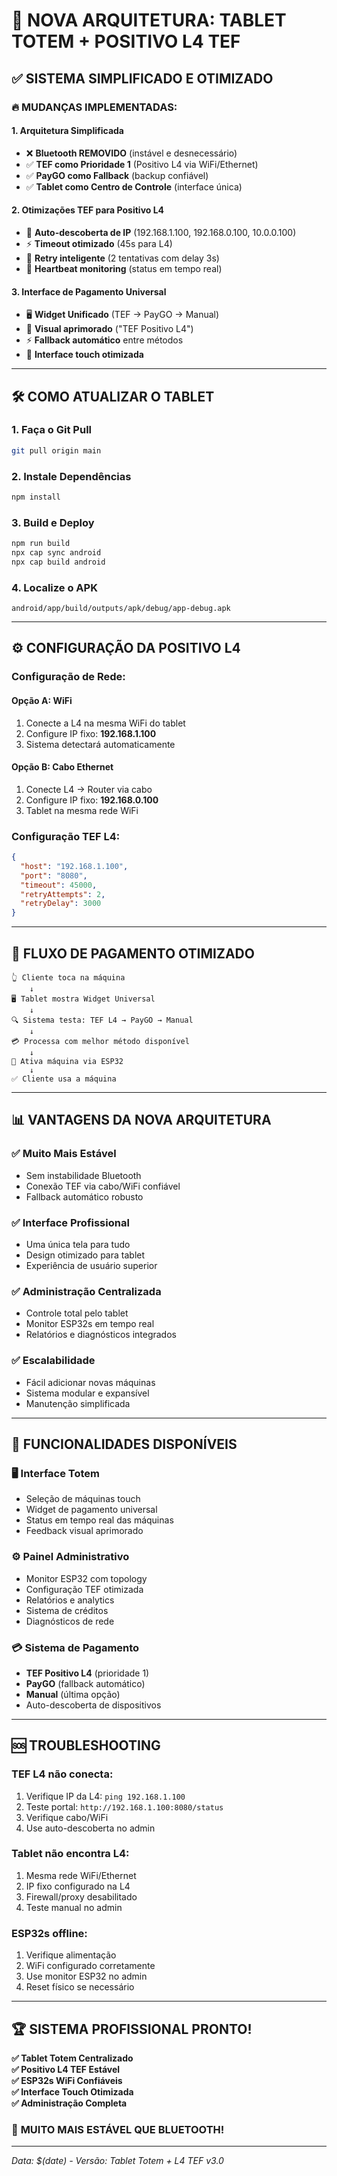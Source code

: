 # 🚀 NOVA ARQUITETURA: TABLET TOTEM + POSITIVO L4 TEF

## ✅ SISTEMA SIMPLIFICADO E OTIMIZADO

### **🔥 MUDANÇAS IMPLEMENTADAS:**

#### **1. Arquitetura Simplificada**
- ❌ **Bluetooth REMOVIDO** (instável e desnecessário)
- ✅ **TEF como Prioridade 1** (Positivo L4 via WiFi/Ethernet)
- ✅ **PayGO como Fallback** (backup confiável)
- ✅ **Tablet como Centro de Controle** (interface única)

#### **2. Otimizações TEF para Positivo L4**
- 🎯 **Auto-descoberta de IP** (192.168.1.100, 192.168.0.100, 10.0.0.100)
- ⚡ **Timeout otimizado** (45s para L4)
- 🔄 **Retry inteligente** (2 tentativas com delay 3s)
- 📡 **Heartbeat monitoring** (status em tempo real)

#### **3. Interface de Pagamento Universal**
- 🖥️ **Widget Unificado** (TEF → PayGO → Manual)
- 🎨 **Visual aprimorado** ("TEF Positivo L4")
- ⚡ **Fallback automático** entre métodos
- 📱 **Interface touch otimizada**

---

## 🛠️ COMO ATUALIZAR O TABLET

### **1. Faça o Git Pull**
```bash
git pull origin main
```

### **2. Instale Dependências**
```bash
npm install
```

### **3. Build e Deploy**
```bash
npm run build
npx cap sync android
npx cap build android
```

### **4. Localize o APK**
```
android/app/build/outputs/apk/debug/app-debug.apk
```

---

## ⚙️ CONFIGURAÇÃO DA POSITIVO L4

### **Configuração de Rede:**

#### **Opção A: WiFi**
1. Conecte a L4 na mesma WiFi do tablet
2. Configure IP fixo: **192.168.1.100**
3. Sistema detectará automaticamente

#### **Opção B: Cabo Ethernet**  
1. Conecte L4 → Router via cabo
2. Configure IP fixo: **192.168.0.100**
3. Tablet na mesma rede WiFi

### **Configuração TEF L4:**
```json
{
  "host": "192.168.1.100",
  "port": "8080", 
  "timeout": 45000,
  "retryAttempts": 2,
  "retryDelay": 3000
}
```

---

## 🎯 FLUXO DE PAGAMENTO OTIMIZADO

```
👆 Cliente toca na máquina
    ↓
🖥️ Tablet mostra Widget Universal
    ↓
🔍 Sistema testa: TEF L4 → PayGO → Manual
    ↓
💳 Processa com melhor método disponível
    ↓
📡 Ativa máquina via ESP32
    ↓
✅ Cliente usa a máquina
```

---

## 📊 VANTAGENS DA NOVA ARQUITETURA

### ✅ **Muito Mais Estável**
- Sem instabilidade Bluetooth
- Conexão TEF via cabo/WiFi confiável
- Fallback automático robusto

### ✅ **Interface Profissional**
- Uma única tela para tudo
- Design otimizado para tablet
- Experiência de usuário superior

### ✅ **Administração Centralizada**
- Controle total pelo tablet
- Monitor ESP32s em tempo real
- Relatórios e diagnósticos integrados

### ✅ **Escalabilidade**
- Fácil adicionar novas máquinas
- Sistema modular e expansível
- Manutenção simplificada

---

## 🔧 FUNCIONALIDADES DISPONÍVEIS

### **🖥️ Interface Totem**
- Seleção de máquinas touch
- Widget de pagamento universal
- Status em tempo real das máquinas
- Feedback visual aprimorado

### **⚙️ Painel Administrativo**
- Monitor ESP32 com topology
- Configuração TEF otimizada
- Relatórios e analytics
- Sistema de créditos
- Diagnósticos de rede

### **💳 Sistema de Pagamento**
- **TEF Positivo L4** (prioridade 1)
- **PayGO** (fallback automático)
- **Manual** (última opção)
- Auto-descoberta de dispositivos

---

## 🆘 TROUBLESHOOTING

### **TEF L4 não conecta:**
1. Verifique IP da L4: `ping 192.168.1.100`
2. Teste portal: `http://192.168.1.100:8080/status`
3. Verifique cabo/WiFi
4. Use auto-descoberta no admin

### **Tablet não encontra L4:**
1. Mesma rede WiFi/Ethernet
2. IP fixo configurado na L4
3. Firewall/proxy desabilitado
4. Teste manual no admin

### **ESP32s offline:**
1. Verifique alimentação
2. WiFi configurado corretamente
3. Use monitor ESP32 no admin
4. Reset físico se necessário

---

## 🏆 SISTEMA PROFISSIONAL PRONTO!

**✅ Tablet Totem Centralizado**  
**✅ Positivo L4 TEF Estável**  
**✅ ESP32s WiFi Confiáveis**  
**✅ Interface Touch Otimizada**  
**✅ Administração Completa**  

### 🚀 **MUITO MAIS ESTÁVEL QUE BLUETOOTH!**

---

*Data: $(date) - Versão: Tablet Totem + L4 TEF v3.0*